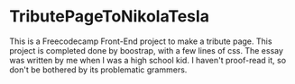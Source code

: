 # TributePageToNikolaTesla
This is a Freecodecamp Front-End project to make a tribute page.
This project is completed done by boostrap, with a few lines of css. 
The essay was written by me when I was a high school kid. I haven't proof-read it, so don't be bothered by 
its problematic grammers. 
